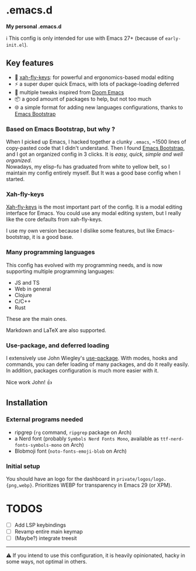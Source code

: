 # .emacs.d
**My personal .emacs.d**

:information_source: This config is only intended for use with Emacs 27+ (because of `early-init.el`).

## Key features
- :100: [xah-fly-keys](https://github.com/xahlee/xah-fly-keys): for powerful and ergonomics-based modal editing
- :zap: a super duper quick Emacs, with lots of package-loading deferred
- :jack_o_lantern: multiple tweaks inspired from [Doom Emacs](https://github.com/hlissner/doom-emacs)
- :package: a good amount of packages to help, but not too much
- :globe_with_meridians: a simple format for adding new languages configurations, thanks to [Emacs Bootstrap](https://github.com/editor-bootstrap/emacs-bootstrap/)


### Based on Emacs Bootstrap, but why ?
When I picked up Emacs, I hacked together a clunky `.emacs`, ~1500 lines of copy-pasted code that I didn't understand.
Then I found [Emacs Bootstrap](https://github.com/editor-bootstrap/emacs-bootstrap/), and I got an organized config in 3 clicks.
It is *easy, quick, simple and well organized*.
<br/>
Nowadays, my elisp-fu has graduated from white to yellow belt, so I maintain my config entirely myself.
But It was a good base config when I started.


### Xah-fly-keys
[Xah-fly-keys](https://github.com/xahlee/xah-fly-keys) is the most important part of the config.
It is a modal editing interface for Emacs.
You could use any modal editing system, but I really like the core defaults from xah-fly-keys.

I use my own version because I dislike some features, but like Emacs-bootstrap, it is a good base.


### Many programming languages
This config has evolved with my programming needs, and is now supporting multiple programming languages:
- JS and TS
- Web in general
- Clojure
- C/C++
- Rust

These are the main ones.


Markdown and LaTeX are also supported.


### Use-package, and deferred loading
I extensively use John Wiegley's [use-package](https://github.com/jwiegley/use-package).
With modes, hooks and commands, you can defer loading of many packages, and do it really easily.
In addition, packages configuration is much more easier with it.

Nice work John! :+1:


## Installation

### External programs needed
- ripgrep (`rg` command, `ripgrep` package on Arch)
- a Nerd font (probably `Symbols Nerd Fonts Mono`, available as `ttf-nerd-fonts-symbols-mono` on Arch)
- Blobmoji font (`noto-fonts-emoji-blob` on Arch)

### Initial setup
You should have an logo for the dashboard in `private/logos/logo.{png,webp}`. Prioritizes WEBP for transparency in Emacs 29 (or XPM).


# TODOS

- [ ] Add LSP keybindings
- [ ] Revamp entire main keymap
- [ ] (Maybe?) integrate treesit

---

:warning: If you intend to use this configuration, it is heavily opinionated, hacky in some ways, not optimal in others.
